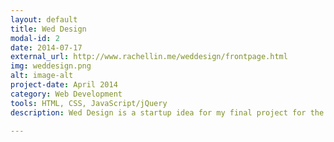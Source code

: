 ```yaml
---
layout: default
title: Wed Design
modal-id: 2
date: 2014-07-17
external_url: http://www.rachellin.me/weddesign/frontpage.html
img: weddesign.png
alt: image-alt
project-date: April 2014
category: Web Development
tools: HTML, CSS, JavaScript/jQuery
description: Wed Design is a startup idea for my final project for the Web Design Decal. The concept is that couples can use this site to help plan their big day. It is purely a mockup and not a web application.

---
```

